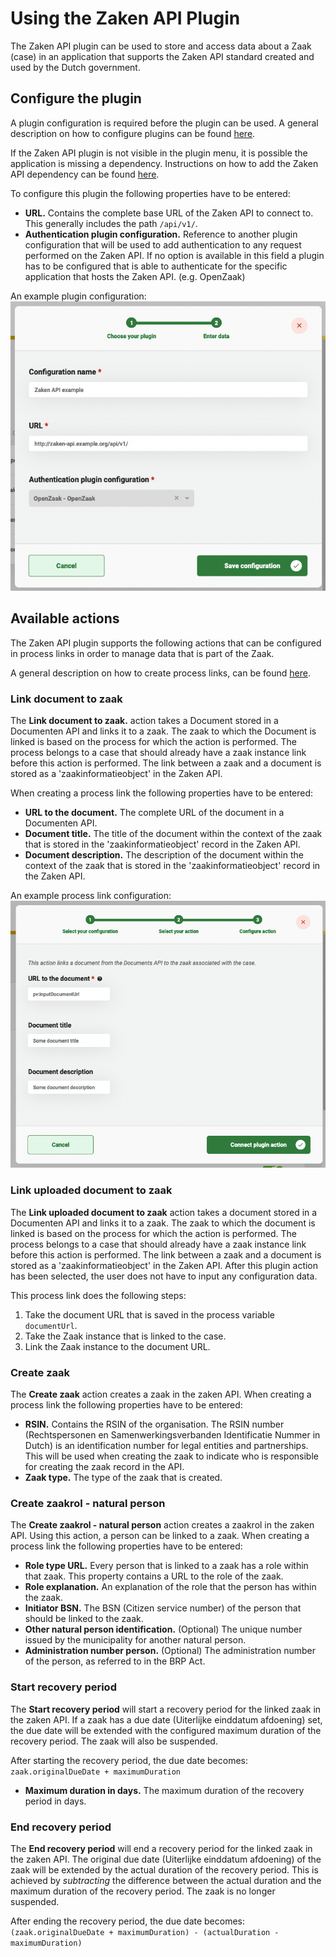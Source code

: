 # Using the Zaken API Plugin

The Zaken API plugin can be used to store and access data about a Zaak (case) in an application that supports the
Zaken API standard created and used by the Dutch government.

## Configure the plugin

A plugin configuration is required before the plugin can be used. A general description on how to configure
plugins can be found [here](../configure-plugin.md).

If the Zaken API plugin is not visible in the plugin menu, it is possible the application is missing a dependency.
Instructions on how to add the Zaken API dependency can be found
[here](/getting-started/modules/zgw/documenten-api.md).

To configure this plugin the following properties have to be entered:
- **URL.** Contains the complete base URL of the Zaken API to connect to. This generally includes 
the path `/api/v1/`.
- **Authentication plugin configuration.** Reference to another plugin configuration that will be used to add 
authentication to any request performed on the Zaken API. If no option is available in this field a plugin has to 
be configured that is able to authenticate for the specific application that hosts the Zaken API. (e.g. OpenZaak)

An example plugin configuration:
![example plugin configuration](img/configure-plugin.png)

## Available actions

The Zaken API plugin supports the following actions that can be configured in process links in order to manage data that
is part of the Zaak.

A general description on how to create process links, can be found [here](../../process-link/create-process-link.md).

### Link document to zaak

The **Link document to zaak.** action takes a Document stored in a Documenten API and links it to a zaak. The zaak to which 
the Document is linked is based on the process for which the action is performed. The process belongs to a case that
should already have a zaak instance link before this action is performed. The link between a zaak and a document is 
stored as a 'zaakinformatieobject' in the Zaken API.  

When creating a process link the following properties have to be entered:
- **URL to the document.** The complete URL of the document in a Documenten API.
- **Document title.** The title of the document within the context of the zaak that is stored in the
'zaakinformatieobject' record in the Zaken API.
- **Document description.** The description of the document within the context of the zaak that is stored in the
'zaakinformatieobject' record in the Zaken API.

An example process link configuration:
![Generate document process link](img/link-document-to-zaak.png)

### Link uploaded document to zaak

The **Link uploaded document to zaak** action takes a document stored in a Documenten API and links it to a zaak. The
zaak to which the document is linked is based on the process for which the action is performed. The process
belongs to a case that should already have a zaak instance link before this action is performed. The link between a zaak
and a document is stored as a 'zaakinformatieobject' in the Zaken API. After this plugin action has been selected,
the user does not have to input any configuration data.

This process link does the following steps:

1. Take the document URL that is saved in the process variable `documentUrl`.
2. Take the Zaak instance that is linked to the case.
3. Link the Zaak instance to the document URL.

### Create zaak

The **Create zaak** action creates a zaak in the zaken API. When creating a process link the following properties have
to be entered:

- **RSIN.** Contains the RSIN of the organisation. The RSIN number (Rechtspersonen en
  Samenwerkingsverbanden Identificatie Nummer in Dutch) is an identification number for legal entities and partnerships.
  This will be used when creating the zaak to indicate who is responsible for creating the zaak record in the API.
- **Zaak type.** The type of the zaak that is created.

### Create zaakrol - natural person

The **Create zaakrol - natural person** action creates a zaakrol in the zaken API. Using this action, a person can be
linked to a zaak.
When creating a process link the following properties have to be entered:

- **Role type URL.** Every person that is linked to a zaak has a role within that zaak. This property contains a URL to
  the role of the zaak.
- **Role explanation.** An explanation of the role that the person has within the zaak.
- **Initiator BSN.** The BSN (Citizen service number) of the person that should be linked to the zaak.
- **Other natural person identification.** (Optional) The unique number issued by the municipality for another natural
  person.
- **Administration number person.** (Optional) The administration number of the person, as referred to in the BRP Act.

### Start recovery period

The **Start recovery period** will start a recovery period for the linked zaak in the zaken API. If a zaak has a due
date (Uiterlijke einddatum afdoening) set, the due date will be extended with the configured maximum duration of the
recovery period. The zaak will also be suspended.

After starting the recovery period, the due date becomes: `zaak.originalDueDate + maximumDuration`

- **Maximum duration in days.** The maximum duration of the recovery period in days.

### End recovery period

The **End recovery period** will end a recovery period for the linked zaak in the zaken API. The original due
date (Uiterlijke einddatum afdoening) of the zaak will be extended by the actual duration of the recovery period. This
is achieved by _subtracting_ the difference between the actual duration and the maximum duration of the recovery period.
The zaak is no longer suspended.

After ending the recovery period, the due date
becomes: `(zaak.originalDueDate + maximumDuration) - (actualDuration - maximumDuration)`

